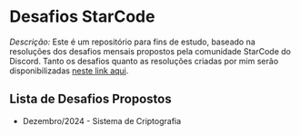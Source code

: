 # Desafios StarCode

*Descrição:* Este é um repositório para fins de estudo, baseado na resoluções dos desafios mensais propostos pela comunidade StarCode do Discord. Tanto os desafios quanto as resoluções criadas por mim serão disponibilizadas [neste link aqui](https://desafios-starcode.onrender.com/).

## Lista de Desafios Propostos

- Dezembro/2024 - Sistema de Criptografia
